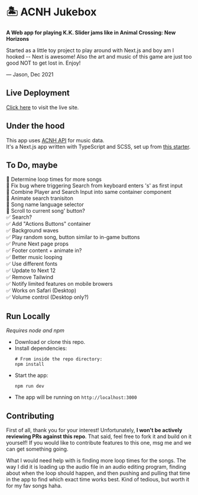 # 🏝 ACNH Jukebox

**A Web app for playing K.K. Slider jams like in Animal Crossing: New Horizons**

Started as a little toy project to play around with Next.js and boy am I hooked -- Next is awesome! Also the art and music of this game are just too good NOT to get lost in. Enjoy!  

— Jason, Dec 2021

## Live Deployment
[Click here](https://acnhjukebox.vercel.app/) to visit the live site.

## Under the hood
This app uses [ACNH API](https://acnhapi.com/) for music data.  
It's a Next.js app written with TypeScript and SCSS, set up from [this starter](https://github.com/redimpulz/nextjs-typescript-starter).  

## To Do, maybe
💭 Determine loop times for more songs  
💭 Fix bug where triggering Search from keyboard enters 's' as first input  
💭 Combine Player and Search Input into same container component  
💭 Animate search tranisiton  
💭 Song name language selector  
💭 Scroll to current song' button?  
✅ Search?  
✅ Add "Actions Buttons" container  
✅ Background waves  
✅ Play random song, button similar to in-game buttons  
✅ Prune Next page props  
✅ Footer content + animate in?  
✅ Better music looping  
✅ Use different fonts  
✅ Update to Next 12  
✅ Remove Tailwind  
✅ Notify limited features on mobile browers  
✅ Works on Safari (Desktop)  
✅ Volume control (Desktop only?)  

## Run Locally
*Requires node and npm*
- Download or clone this repo.
- Install dependencies: 
  ```
  # From inside the repo directory:
  npm install
  ```
- Start the app: 
  ```
  npm run dev
  ```
- The app will be running on `http://localhost:3000`

## Contributing
First of all, thank you for your interest! Unfortunately, **I won't be actively reviewing PRs against this repo**. That said, feel free to fork it and build on it yourself! If you would like to contribute features to this one, msg me and we can get something going. 

What I would need help with is finding more loop times for the songs. The way I did it is loading up the audio file in an audio editing program, finding about when the loop should happen, and then pushing and pulling that time in the app to find which exact time works best. Kind of tedious, but worth it for my fav songs haha.
